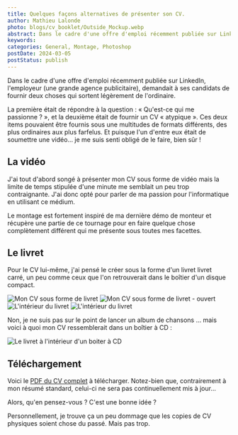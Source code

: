 ```yaml
---
title: Quelques façons alternatives de présenter son CV.
author: Mathieu Lalonde
photo: blogs/cv_booklet/Outside_Mockup.webp
abstract: Dans le cadre d'une offre d'emploi récemment publiée sur LinkedIn, unemployeur demandait à ses candidats de fournir deux choses qui sortent légèrement de l'ordinaire.
keywords: 
categories: General, Montage, Photoshop
postDate: 2024-03-05
postStatus: publish
---
```


Dans le cadre d'une offre d'emploi récemment publiée sur LinkedIn, l'employeur (une grande agence publicitaire), demandait à ses candidats de fournir deux choses qui sortent légèrement de l'ordinaire.

La première était de répondre à la question&nbsp;: «&nbsp;Qu'est-ce qui me passionne&nbsp;?&nbsp;», et la deuxième était de fournir un CV &laquo;&nbsp;atypique&nbsp;&raquo;. Ces deux items pouvaient être fournis sous une multitudes de formats différents, des plus ordinaires aux plus farfelus. Et puisque l'un d'entre eux était de soumettre une vidéo... je me suis senti obligé de le faire, bien sûr !

## La vidéo

J'ai tout d'abord songé à présenter mon CV sous forme de vidéo mais la limite de temps stipulée d'une minute me semblait un peu trop contraignante. J'ai donc opté pour parler de ma passion pour l'informatique en utilisant ce médium.

<VideoPlayer src="https://www.youtube-nocookie.com/embed/DXUfddvlo8Q?si=0W6tFwgVAGDSc1o7" />

Le montage est fortement inspiré de ma dernière démo de monteur et récupère une partie de ce tournage pour en faire quelque chose complètement différent qui me présente sous toutes mes facettes.

## Le livret

Pour le CV lui-même, j'ai pensé le créer sous la forme d'un livret livret carré, un peu comme ceux que l'on retrouverait dans le boîtier d'un disque compact.

<img src = "/blogs/cv_booklet/Cover_Mockup.webp" alt="Mon CV sous forme de livret" class="blogphoto">
<img src = "/blogs/cv_booklet/Outside_Mockup.webp" alt="Mon CV sous forme de livret - ouvert"     class="blogphoto">
<img src = "/blogs/cv_booklet/Inside_Mockup_6-7.webp" alt="L'intérieur du livret" class="blogphoto">
<img src = "/blogs/cv_booklet/Inside_Mockup_10-11.webp" alt="L'intérieur du livret" class="blogphoto">

Non, je ne suis pas sur le point de lancer un album de chansons ... mais voici à quoi mon CV ressemblerait dans un boîtier à CD :

<img src = "/blogs/cv_booklet/Box_Mockup.webp" alt="Le livret à l'intérieur d'un boiter à CD" class="blogphoto">

## Téléchargement

Voici le <a href="/blogs/cv_booklet/CV_Mathieu_Lalonde(livret).pdf" target="_blank"> PDF du CV complet</a> à télécharger. Notez-bien que, contrairement à mon résumé standard, celui-ci ne sera pas continuellement mis à jour...

Alors, qu'en pensez-vous ? C'est une bonne idée ?

Personnellement, je trouve ça un peu dommage que les copies de CV physiques soient chose du passé. Mais pas trop.